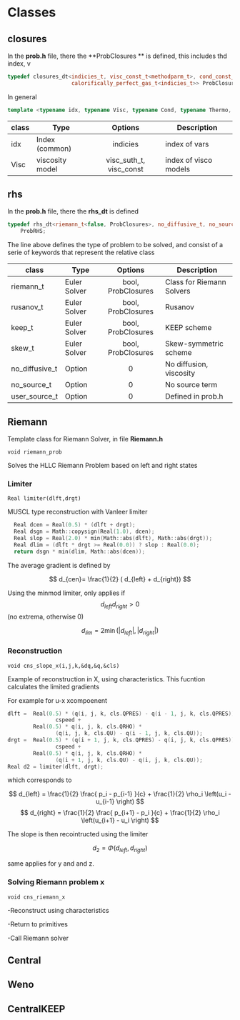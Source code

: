 # Classes




## closures

In the **prob.h** file, there the **ProbClosures ** is defined, 
this includes thd index, v

```cpp
typedef closures_dt<indicies_t, visc_const_t<methodparm_t>, cond_const_t<methodparm_t>,
                    calorifically_perfect_gas_t<indicies_t>> ProbClosures;
```

In general

```cpp
template <typename idx, typename Visc, typename Cond, typename Thermo, typename... others>
```

| class                      | Type          | Options| Description                                                  |
| --------------------------- | ------------- |:-------:| ------------------------------------------------------------ |
|  idx             | Index (common)         |   indicies     | index of vars   |
|  Visc            | viscosity model         |   visc_suth_t, visc_const     | index of visco models   |




## rhs

In the **prob.h** file, there the **rhs_dt** is defined

```cpp
typedef rhs_dt<riemann_t<false, ProbClosures>, no_diffusive_t, no_source_t>
    ProbRHS;
```
The line above  defines the type of problem to be solved, and consist of a serie of keywords that represent the relative class


| class                      | Type          | Options| Description                                                  |
| --------------------------- | ------------- |:-------:| ------------------------------------------------------------ |
| riemann_t              | Euler Solver           |   bool, ProbClosures     | Class for Riemann Solvers   |
| rusanov_t              | Euler Solver           |   bool, ProbClosures     | Rusanov   |
| keep_t              | Euler Solver           |   bool, ProbClosures     | KEEP scheme   |
| skew_t              | Euler Solver           |   bool, ProbClosures     | Skew-symmetric scheme   |
| no_diffusive_t             | Option          | 0       | No diffusion, viscosity   |
| no_source_t             | Option          | 0       | No source term   |
| user_source_t             | Option          | 0       | Defined in prob.h    |




## Riemann

Template class for Riemann Solver, in file **Riemann.h**

```void riemann_prob```

Solves the HLLC  Riemann Problem based on left and right states


### Limiter 

```Real limiter(dlft,drgt)```

MUSCL type reconstruction with Vanleer limiter

```cpp
  Real dcen = Real(0.5) * (dlft + drgt);
  Real dsgn = Math::copysign(Real(1.0), dcen);
  Real slop = Real(2.0) * min(Math::abs(dlft), Math::abs(drgt));
  Real dlim = (dlft * drgt >= Real(0.0)) ? slop : Real(0.0);
  return dsgn * min(dlim, Math::abs(dcen));
```

The average gradient is defined by

$$
d_{cen}= \frac{1}{2} ( d_{left} + d_{right})
$$

Using the minmod limiter, only applies if $$ d_{left}d_{right} >0 $$
(no extrema, otherwise 0)

$$
d_{lim} = 2  \min(|d_{left}|,|d_{right}|)
$$


### Reconstruction

```void cns_slope_x(i,j,k,&dq,&q,&cls)```


Example of reconstruction in X, using characteristics.
This fucntion calculates the limited gradients 

For example for u-x xcompoenent


```cpp
dlft =  Real(0.5) * (q(i, j, k, cls.QPRES) - q(i - 1, j, k, cls.QPRES)) /
               cspeed +
        Real(0.5) * q(i, j, k, cls.QRHO) *
               (q(i, j, k, cls.QU) - q(i - 1, j, k, cls.QU));
drgt =  Real(0.5) * (q(i + 1, j, k, cls.QPRES) - q(i, j, k, cls.QPRES)) /
               cspeed +
        Real(0.5) * q(i, j, k, cls.QRHO) *
               (q(i + 1, j, k, cls.QU) - q(i, j, k, cls.QU));
Real d2 = limiter(dlft, drgt);
```
which corresponds to 

$$
d_{left} = \frac{1}{2}  \frac{ p_i - p_{i-1} }{c}  +   \frac{1}{2} \rho_i \left(u_i - u_{i-1} \right) 
$$
$$
d_{right} = \frac{1}{2} \frac{ p_{i+1} - p_i }{c}  +   \frac{1}{2} \rho_i \left(u_{i+1} - u_i \right) 
$$

The slope is then recointructed using the limiter

$$
d_2 = \Phi(d_{left},d_{right})
$$

same applies for y and and z.


### Solving Riemann problem x

```void cns_riemann_x```

-Reconstruct using characteristics

-Return to primitives

-Call Riemann solver


## Central


## Weno


## CentralKEEP




